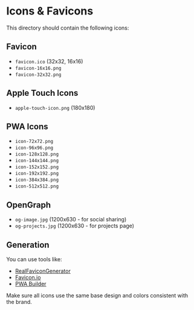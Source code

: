 # Icons & Favicons

This directory should contain the following icons:

## Favicon
- `favicon.ico` (32x32, 16x16)
- `favicon-16x16.png`
- `favicon-32x32.png`

## Apple Touch Icons  
- `apple-touch-icon.png` (180x180)

## PWA Icons
- `icon-72x72.png`
- `icon-96x96.png` 
- `icon-128x128.png`
- `icon-144x144.png`
- `icon-152x152.png`
- `icon-192x192.png`
- `icon-384x384.png`
- `icon-512x512.png`

## OpenGraph
- `og-image.jpg` (1200x630 - for social sharing)
- `og-projects.jpg` (1200x630 - for projects page)

## Generation
You can use tools like:
- [RealFaviconGenerator](https://realfavicongenerator.net/)
- [Favicon.io](https://favicon.io/)
- [PWA Builder](https://www.pwabuilder.com/)

Make sure all icons use the same base design and colors consistent with the brand.